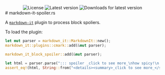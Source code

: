 <div align="center">
  <img src="https://img.shields.io/crates/l/markdown-it-block-spoiler?style=for-the-badge" alt="License" />
  <img src="https://img.shields.io/crates/v/markdown-it-block-spoiler?style=for-the-badge" alt="Latest version" />
  <img src="https://img.shields.io/crates/dv/markdown-it-block-spoiler?style=for-the-badge" alt="Downloads for latest version" />
</div>
# markdown-it-spoiler.rs

A [`markdown-it`](https://crates.io/crates/markdown-it) plugin to process block spoliers.

To load the plugin:

```rust
let mut parser = markdown_it::MarkdownIt::new();
markdown_it::plugins::cmark::add(&mut parser);

markdown_it_block_spoiler::add(&mut parser);

let html = parser.parse("::: spoiler _click to see more_\nhow spicy!\n:::\n").xrender();
assert_eq!(html, String::from("<details><summary>_click to see more_</summary>how spicy!\n</details>\n"));
```

